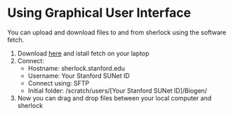 # Using Graphical User Interface

You can upload and download files to and from sherlock using the software fetch.

1. Download [here](https://uit.stanford.edu/service/ess/mac/docs/fetch) and istall fetch on your laptop
2. Connect:
   * Hostname: sherlock.stanford.edu
   * Username: Your Stanford SUNet ID
   * Connect using: SFTP
   * Initial folder: /scratch/users/[Your Stanford SUNet ID]/Biogen/
3. Now you can drag and drop files between your local computer and sherlock

